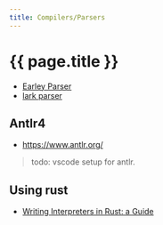 ```yaml
---
title: Compilers/Parsers
---
```


# {{ page.title }}


* [Earley Parser](https://loup-vaillant.fr/tutorials/earley-parsing/)
* [lark parser](https://github.com/lark-parser/lark)
## Antlr4

* <https://www.antlr.org/>

> todo: vscode setup for antlr.


## Using rust
* [Writing Interpreters in Rust: a Guide](https://rust-hosted-langs.github.io/book/)